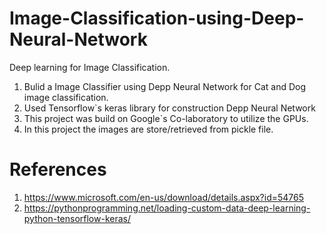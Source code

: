 # Image-Classification-using-Deep-Neural-Network
Deep learning for Image Classification.

1. Bulid a Image Classifier using Depp Neural Network for Cat and Dog image classification.
2. Used Tensorflow`s keras library for construction Depp Neural Network
3. This project was build on Google`s Co-laboratory to utilize the GPUs.
4. In this project the images are store/retrieved from pickle file.








# References
1. https://www.microsoft.com/en-us/download/details.aspx?id=54765
2. https://pythonprogramming.net/loading-custom-data-deep-learning-python-tensorflow-keras/
